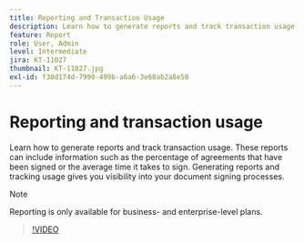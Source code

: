 ```yaml
---
title: Reporting and Transaction Usage
description: Learn how to generate reports and track transaction usage
feature: Report
role: User, Admin
level: Intermediate
jira: KT-11027
thumbnail: KT-11027.jpg
exl-id: f30d174d-7990-499b-a6a6-3e68ab2a8e50
---
```

# Reporting and transaction usage

Learn how to generate reports and track transaction usage. These reports can include information such as the percentage of agreements that have been signed or the average time it takes to sign. Generating reports and tracking usage gives you visibility into your document signing processes.

>[!NOTE]
>
>Reporting is only available for business- and enterprise-level plans.

>[!VIDEO](https://video.tv.adobe.com/v/346754?quality=12&learn=on&hidetitle=true)
